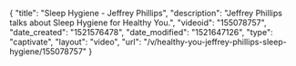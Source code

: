 {
    "title": "Sleep Hygiene - Jeffrey Phillips",
    "description": "Jeffrey Phillips talks about Sleep Hygiene for Healthy You.",
    "videoid": "155078757",
    "date_created": "1521576478",
    "date_modified": "1521647126",
    "type": "captivate",
    "layout": "video",
    "url": "\/v\/healthy-you-jeffrey-phillips-sleep-hygiene\/155078757"
}